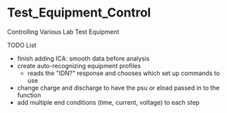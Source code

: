 # Test_Equipment_Control
Controlling Various Lab Test Equipment



TODO List
 - finish adding ICA: smooth data before analysis
 - create auto-recognizing equipment profiles
     - reads the "IDN?" response and chooses which set up commands to use
 - change charge and discharge to have the psu or eload passed in to the function
 - add multiple end conditions (time, current, voltage) to each step
